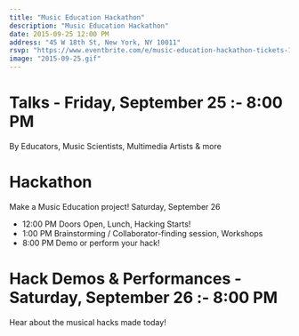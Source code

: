 ```yaml
---
title: "Music Education Hackathon"
description: "Music Education Hackathon"
date: 2015-09-25 12:00 PM
address: "45 W 18th St, New York, NY 10011"
rsvp: "https://www.eventbrite.com/e/music-education-hackathon-tickets-18389569698"
image: "2015-09-25.gif"
---
```


# Talks - Friday, September 25 :- 8:00 PM
By Educators, Music Scientists, Multimedia Artists & more

# Hackathon
Make a Music Education project!
Saturday, September 26

- 12:00 PM	Doors Open, Lunch, Hacking Starts!
- 1:00 PM	Brainstorming / Collaborator-finding session, Workshops
- 8:00 PM	Demo or perform your hack!

# Hack Demos & Performances - Saturday, September 26 :- 8:00 PM
Hear about the musical hacks made today!
